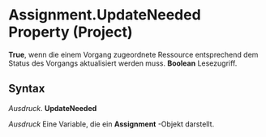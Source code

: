 
# Assignment.UpdateNeeded Property (Project)

 **True**, wenn die einem Vorgang zugeordnete Ressource entsprechend dem Status des Vorgangs aktualisiert werden muss. **Boolean** Lesezugriff.


## Syntax

 _Ausdruck_. **UpdateNeeded**

 _Ausdruck_ Eine Variable, die ein **Assignment** -Objekt darstellt.


